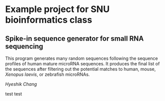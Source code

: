 # Example project for SNU bioinformatics class

## Spike-in sequence generator for small RNA sequencing

This program generates many random sequences following the
sequence profiles of human mature microRNA sequences.
It produces the final list of the sequences after filtering
out the potential matches to human, mouse, _Xenopus laevis_, or
zebrafish microRNAs.

_Hyeshik Chang_

test test
